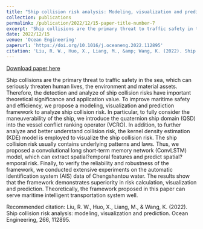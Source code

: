 ```yaml
---
title: "Ship collision risk analysis: Modeling, visualization and prediction"
collection: publications
permalink: /publication/2022/12/15-paper-title-number-7
excerpt: 'Ship collisions are the primary threat to traffic safety in the sea, which can seriously threaten human lives, the environment and material assets. Therefore, the detection and analyze of ship collision risks have important theoretical significance and application value. To improve maritime safety and efficiency, we propose a modeling, visualization and prediction framework to analyze ship collision risk. In particular, to fully consider the maneuverability of the ship, we introduce the quaternion ship domain (QSD) into the vessel conflict ranking operator (VCRO). In addition, to further analyze and better understand collision risk, the kernel density estimation (KDE) model is employed to visualize the ship collision risk. The ship collision risk usually contains underlying patterns and laws. Thus, we proposed a convolutional long short-term memory network (ConvLSTM) model, which can extract spatial?emporal features and predict spatial?emporal risk. Finally, to verify the reliability and robustness of the framework, we conducted extensive experiments on the automatic identification system (AIS) data of Chengshantou water. The results show that the framework demonstrates superiority in risk calculation, visualization and prediction. Theoretically, the framework proposed in this paper can serve maritime intelligent transportation system well.'
date: 2022/12/15
venue: 'Ocean Engineering'
paperurl: 'https://doi.org/10.1016/j.oceaneng.2022.112895'
citation: 'Liu, R. W., Huo, X., Liang, M., &amp; Wang, K. (2022). Ship collision risk analysis: modeling, visualization and prediction. Ocean Engineering, 266, 112895.'
---
```


<a href='https://doi.org/10.1016/j.oceaneng.2022.112895'>Download paper here</a>

Ship collisions are the primary threat to traffic safety in the sea, which can seriously threaten human lives, the environment and material assets. Therefore, the detection and analyze of ship collision risks have important theoretical significance and application value. To improve maritime safety and efficiency, we propose a modeling, visualization and prediction framework to analyze ship collision risk. In particular, to fully consider the maneuverability of the ship, we introduce the quaternion ship domain (QSD) into the vessel conflict ranking operator (VCRO). In addition, to further analyze and better understand collision risk, the kernel density estimation (KDE) model is employed to visualize the ship collision risk. The ship collision risk usually contains underlying patterns and laws. Thus, we proposed a convolutional long short-term memory network (ConvLSTM) model, which can extract spatial?emporal features and predict spatial?emporal risk. Finally, to verify the reliability and robustness of the framework, we conducted extensive experiments on the automatic identification system (AIS) data of Chengshantou water. The results show that the framework demonstrates superiority in risk calculation, visualization and prediction. Theoretically, the framework proposed in this paper can serve maritime intelligent transportation system well.

Recommended citation: Liu, R. W., Huo, X., Liang, M., & Wang, K. (2022). Ship collision risk analysis: modeling, visualization and prediction. Ocean Engineering, 266, 112895.